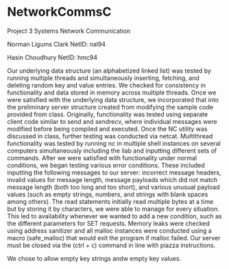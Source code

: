 # NetworkCommsC

Project 3 Systems Network Communication

Norman Ligums Clark
NetID: nal94

Hasin Choudhury
NetID: hmc94

Our underlying data structure (an alphabetized linked list) was tested by running multiple threads and simultaneously inserting, fetching, and deleting random key and value entries. We checked for consistency in functionality and data stored in memory across multiple threads. Once we were satisfied with the underlying data structure, we incorporated that into the preliminary server structure created from modifying the sample code provided from class. Originally, functionality was tested using separate client code similar to send and sendrecv, where individual messages were modified before being compiled and executed. Once the NC utility was discussed in class, further testing was conducted via netcat. Multithread functionality was tested by running nc in multiple shell instances on several computers simultaneously including the ilab and inputting different sets of commands. After we were satisfied with functionality under normal conditions, we began testing various error conditions. These included inputting the following messages to our server: incorrect message headers, invalid values for message length, message payloads which did not match message length (both too long and too short), and various unusual payload values (such as empty strings, numbers, and strings with blank spaces among others). The read statements initially read multiple bytes at a time but by storing it by characters, we were able to manage for every situation. This led to availability whenever we wanted to add a new condition, such as the different parameters for SET requests. Memory leaks were checked using address sanitizer and all malloc instances were conducted using a macro (safe_malloc) that would exit the program if malloc failed. Our server must be closed via the (ctrl + c) command in line with piazza instructions.

We chose to allow empty key strings andw empty key values.
